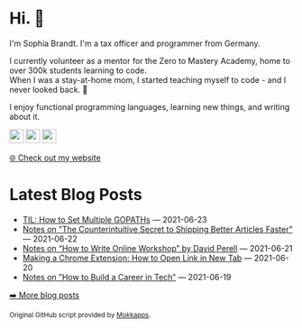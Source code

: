 <h1>Hi. 👋</h1>
<p>I'm Sophia Brandt. I'm a tax officer and programmer from Germany.</p>
<p>I currently volunteer as a mentor for the Zero to Mastery Academy, home to over 300k students learning to code.<br>
When I was a stay-at-home mom, I started teaching myself to code - and I never looked back. 💜</p>
<p>I enjoy functional programming languages, learning new things, and writing about it.</p>
<p><a href="https://www.twitter.com/hisophiabrandt"><img src="https://img.shields.io/badge/twitter-%231DA1F2.svg?&style=for-the-badge&logo=twitter&logoColor=white" height=25></a> <a href="https://www.linkedin.com/in/sophiabrandt"><img src="https://img.shields.io/badge/linkedin-%230077B5.svg?&style=for-the-badge&logo=linkedin&logoColor=white" height=25></a> <a href="https://dev.to/sophiabrandt"><img src="https://img.shields.io/badge/DEV.TO-%230A0A0A.svg?&style=for-the-badge&logo=dev-dot-to&logoColor=white" height=25></a></p>
<p><a href="https://www.sophiabrandt.com">🌐 Check out my website</a></p>
<h1>Latest Blog Posts</h1>
  <ul>
    <li><a href=https://www.rockyourcode.com/til-how-to-set-multiple-gopaths/>TIL: How to Set Multiple GOPATHs</a> — 2021-06-23</li><li><a href=https://www.rockyourcode.com/notes-on-the-counterintuitive-secret-to-shipping-better-articles-faster/>Notes on ”The Counterintuitive Secret to Shipping Better Articles Faster”</a> — 2021-06-22</li><li><a href=https://www.rockyourcode.com/notes-on-how-to-write-online-workshop-by-perell/>Notes on “How to Write Online Workshop” by David Perell</a> — 2021-06-21</li><li><a href=https://www.rockyourcode.com/making-a-chrome-extension-how-to-open-link-in-new-tab/>Making a Chrome Extension: How to Open Link in New Tab</a> — 2021-06-20</li><li><a href=https://www.rockyourcode.com/notes-on-how-to-build-a-career-in-tech/>Notes on ”How to Build a Career in Tech”</a> — 2021-06-19</li>
  </ul>
<p><a href="https://www.rockyourcode.com">➡️ More blog posts</a></p>
<p><small>Original GitHub script provided by <a href="https://github.com/Mokkapps">Mokkapps</a>.</small></p>
